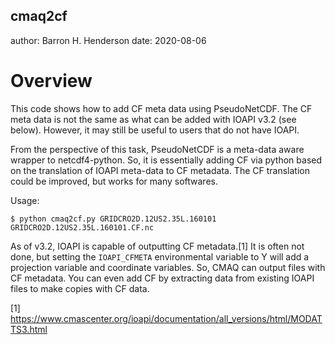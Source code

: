 cmaq2cf
-------

author: Barron H. Henderson
date: 2020-08-06


Overview
========

This code shows how to add CF meta data using PseudoNetCDF. The CF meta data
is not the same as what can be added with IOAPI v3.2 (see below). However,
it may still be useful to users that do not have IOAPI.

From the perspective of this task, PseudoNetCDF is a meta-data aware wrapper
to netcdf4-python. So, it is essentially adding CF via python based on the
translation of IOAPI meta-data to CF metadata. The CF translation could be
improved, but works for many softwares.

Usage:

```
$ python cmaq2cf.py GRIDCRO2D.12US2.35L.160101 GRIDCRO2D.12US2.35L.160101.CF.nc
```

As of v3.2, IOAPI is capable of outputting CF metadata.[1] It is often not
done, but setting the `IOAPI_CFMETA` environmental variable to Y will add a
projection variable and coordinate variables. So, CMAQ can output files with
CF metadata. You can even add CF by extracting data from existing IOAPI files
to make copies with CF data.


[1] https://www.cmascenter.org/ioapi/documentation/all_versions/html/MODATTS3.html

